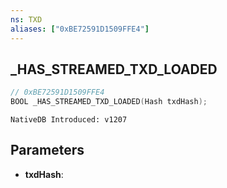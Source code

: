 ```yaml
---
ns: TXD
aliases: ["0xBE72591D1509FFE4"]
---
```

## _HAS_STREAMED_TXD_LOADED

```c
// 0xBE72591D1509FFE4
BOOL _HAS_STREAMED_TXD_LOADED(Hash txdHash);
```

```
NativeDB Introduced: v1207
```

## Parameters
* **txdHash**:
